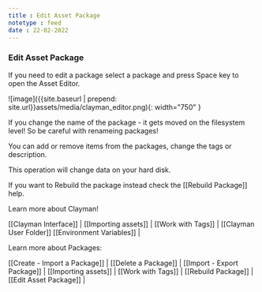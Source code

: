 ```yaml
---
title : Edit Asset Package
notetype : feed
date : 22-02-2022
---
```

### Edit Asset Package

If you need to edit a package select a package and press Space key to open the Asset Editor.

![image]({{site.baseurl | prepend: site.url}}assets/media/clayman_editor.png){: width="750" }

If you change the name of the package - it gets moved on the filesystem level! So be careful with renameing packages!

You can add or remove items from the packages, change the tags or description.

This operation will change data on your hard disk.

If you want to Rebuild the package instead check the  [[Rebuild Package]] help.



Learn more about Clayman!

[[Clayman Interface]] | 
[[Importing assets]] | 
[[Work with Tags]] | 
[[Clayman User Folder]]
[[Environment Variables]] |


Learn more about Packages:

[[Create - Import a Package]] | 
[[Delete a Package]] | 
[[Import - Export Package]] | 
[[Importing assets]] | 
[[Work with Tags]] | 
[[Rebuild Package]] | 
[[Edit Asset Package]] | 